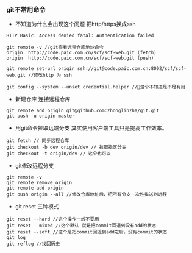 ### git不常用命令

* 不知道为什么会出现这个问题 把http/https换成ssh
```shell
HTTP Basic: Access denied fatal: Authentication failed

git remote -v //git查看远程仓库地址命令
origin	http://code.paic.com.cn/scf/scf-web.git (fetch)
origin	http://code.paic.com.cn/scf/scf-web.git (push)

git remote set-url origin ssh://git@code.paic.com.cn:8002/scf/scf-web.git //修改http 为 ssh

git config --system --unset credential.helper //这个不知道是不是有用
```
* 新建仓库 连接远程仓库
```shell
git remote add origin git@github.com:zhonglinzha/git.git
git push -u origin master
```
* 用git命令拉取远端分支 其实使用客户端工具只是提高工作效率。
```shell
git fetch // 同步远程仓库
git checkout -b dev origin/dev // 拉取指定分支
git checkout -t origin/dev // 这个也可以
```

* git修改远程分支
```shell
git remote -v
git remote remove origin
git remote add origin
git push origin --all //修改仓库地址后，把所有分支一次性推送到远程
```

* git reset 三种模式
```
git reset --hard //这个操作一般不要用
git reset --mixed //这个默认 就是把commit回退到没有add的状态
git reset --soft //这个是把commit回退到add之后，没有commit的状态
git log
git reflog //找回历史
